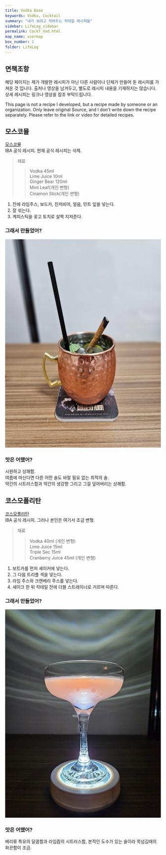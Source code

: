 ```yaml
---
title: Vodka Base
keywords: Vodka, Cocktail
summary: "내가 보려고 적어두는 칵테일 레시피들"
sidebar: LifeLog_sidebar
permalink: CockT_Vod.html
map_name: usermap
box_number: 1
folder: LifeLog
---
```


## 면책조항

해당 페이지는 제가 개발한 레시피가 아닌 다른 사람이나 단체가 만들어 둔 레시피를 가져온 것 입니다. 출처나 영상을 남겨두고, 별도로 레시피 내용을 기재하지는 않습니다. 상세 레시피는 링크나 영상을 참조 부탁드립니다.

This page is not a recipe I developed, but a recipe made by someone or an organization. Only leave original Source, and I don't write down the recipe separately. Please refer to the link or video for detailed recipes.

## 모스코뮬

[모스코뮬](https://namu.wiki/w/%EB%AA%A8%EC%8A%A4%EC%BD%94%20%EB%AE%AC)  
IBA 공식 레시피. 현재 공식 레시피는 삭제.  

> 재료
> > Vodka 45ml  
> > Lime Juice 10ml    
> > Ginger Bear 120ml  
> > Mint Leaf(개인 변형)  
> > Cinamon Stick(개인 변형)  

1. 잔에 라임주스, 보드카, 진저비어, 얼음, 민트 잎을 넣는다.  
2. 잘 섞는다.  
3. 계피스틱을 꽂고 토치로 살짝 지져준다.  

### 그래서 만들었어?

![비스니즈](./CockT_Img/moscow_mule.jpg)  

### 맛은 어땠어?

시원하고 상쾌함.  
여름에 마신다면 다른 어떤 술도 바랄 필요 없는 최적의 술.  
약간의 시트러스함과 약간의 생강향 그리고 그걸 덮어버리는 상쾌함.  

## 코스모폴리탄

[코스모폴리탄](https://iba-world.com/iba-cocktail/cosmopolitan/)  
IBA 공식 레시피.  그러나 본인은 여기서 조금 변형.  

> 재료
> > Vodka 40ml (개인 변형)  
> > Lime Juice 15ml  
> > Triple Sec 15ml  
> > Cranberry Juice 45ml (개인 변형)  

1. 보트카를 먼저 셰이커에 넣는다.  
2. 그 다음 트리플 섹을 넣는다.  
3. 라임 주스와 크랜베리 주스를 넣는다.  
4. 셰이크 한 뒤 칵테일 잔에 더블 스트레이너로 거르며 따른다.  

### 그래서 만들었어?

![코스모폴리탄](./CockT_Img/Cosmopolitan.jpg)  

### 맛은 어땠어?

베리류 특유의 달콤함과 라임즙의 시트러스함, 본적인 도수가 있는 술이라 목넘김때의 화끈함이 조금.  

